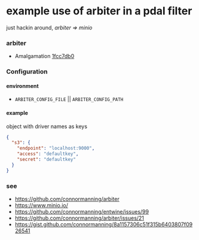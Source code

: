 example use of arbiter in a pdal filter
===

just hackin around, _arbiter ⇒ minio_

### arbiter

- Amalgamation [1fcc7db0](https://github.com/connormanning/arbiter/tree/1fcc7db0d6967ef68ff3a2517da8f685168f7527)

### Configuration

#### environment
- `ARBITER_CONFIG_FILE` || `ARBITER_CONFIG_PATH`

#### example

object with driver names as keys

```json
{
  "s3": {
    "endpoint": "localhost:9000",
    "access": "defaultkey",
    "secret": "defaultkey"
  }
}
```

### see
- https://github.com/connormanning/arbiter
- https://www.minio.io/
- https://github.com/connormanning/entwine/issues/99
- https://github.com/connormanning/arbiter/issues/21
- https://gist.github.com/connormanning/8a1157306c51f315b6403807f0926541
